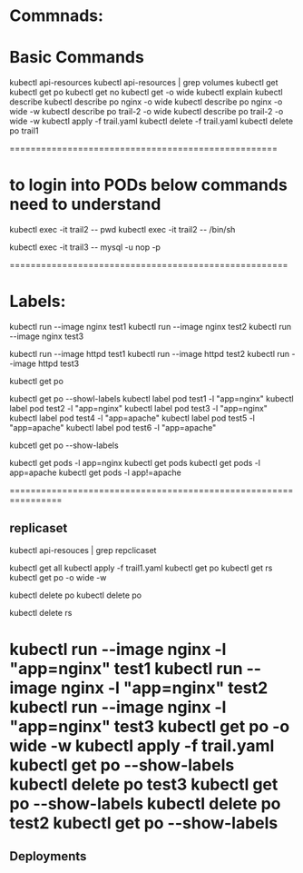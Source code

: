 

Commnads:
==================================================

# Basic Commands 

kubectl api-resources
kubectl api-resources | grep volumes
kubectl get <resource-type>
kubectl get po
kubectl get no
kubectl get <resource-type> -o wide
kubectl explain <resource-type>
kubectl describe <resource-type>  <resource-name> 
kubectl describe po nginx -o wide
kubectl describe po nginx -o wide -w
kubectl describe po trail-2 -o wide
kubectl describe po trail-2 -o wide -w
kubectl apply -f trail.yaml
kubectl delete -f trail.yaml
kubectl delete po trail1

===================================================
# to login into PODs below commands need to understand

kubectl exec -it trail2 -- pwd
kubectl exec -it trail2 -- /bin/sh

kubectl exec -it trail3 -- mysql -u nop -p
 
=====================================================

# Labels:
kubectl run --image nginx test1
kubectl run --image nginx test2
kubectl run --image nginx test3

kubectl run --image httpd test1
kubectl run --image httpd test2
kubectl run --image httpd test3

kubectl get po

kubectl get po --showl-labels
kubectl label pod test1 -l "app=nginx"
kubectl label pod test2 -l "app=nginx"
kubectl label pod test3 -l "app=nginx"
kubectl label pod test4 -l "app=apache"
kubectl label pod test5 -l "app=apache"
kubectl label pod test6 -l "app=apache"

kubcetl get po --show-labels

kubectl get pods -l app=nginx
kubectl get pods
kubectl get pods -l app=apache
kubectl get pods -l app!=apache

================================================================
## replicaset

kubectl api-resouces | grep repclicaset

kubectl get all
kubectl apply -f trail1.yaml
kubectl get po
kubectl get rs
kubectl get po -o wide -w

kubectl delete po <selectone- POD ID>
kubectl delete po <selectone- POD ID>

kubectl delete rs <rs-ID>

kubectl run --image nginx -l "app=nginx" test1
kubectl run --image nginx -l "app=nginx" test2
kubectl run --image nginx -l "app=nginx" test3
kubectl get po -o wide -w
kubectl apply -f trail.yaml
kubectl get po --show-labels
kubectl delete po test3
kubectl get po --show-labels
kubectl delete po test2
kubectl get po --show-labels
=======================================================

## Deployments